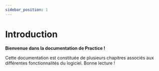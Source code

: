 ```yaml
---
sidebar_position: 1
---
```


# Introduction

**Bienvenue dans la documentation de Practice !**
 
Cette documentation est constituée de plusieurs chapitres associés aux différentes fonctionnalités du logiciel. Bonne lecture !
